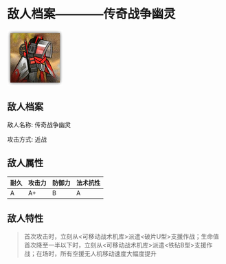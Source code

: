 # 敌人档案————传奇战争幽灵

![传奇战争幽灵](./eneIcons/传奇战争幽灵.png)

## 敌人档案

敌人名称: 传奇战争幽灵

攻击方式: 近战

## 敌人属性

| 耐久      | 攻击力  | 防御力 | 法术抗性 |
|---------|------|-----|------|
| A | A+ | B | A |

## 敌人特性
> 首次攻击时，立刻从&lt;可移动战术机库&gt;派遣&lt;破片U型&gt;支援作战；生命值首次降至一半以下时，立刻从&lt;可移动战术机库&gt;派遣&lt;铁砧B型&gt;支援作战；在场时，所有空援无人机移动速度大幅度提升
